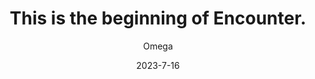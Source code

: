 ---
author: "Omega"
title: "This is the beginning of Encounter."
description : "လွန်ခဲ့တဲ့ ၂နှစ်​ကျော်​လောက်က စိတ်ကူးယဉ်ခဲ့ဖူးတဲ့ idea ​လေးတစ်ခုကို စတင်ဖြစ်ခဲ့ပါတယ်။ 🌱"
date: "2023-7-16"
thumbnail : ""
---
